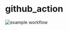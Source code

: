 # github_action
![example workflow](https://github.com/pegi-os/github_action/actions/workflows/python-unittest-main.yml/badge.svg)
